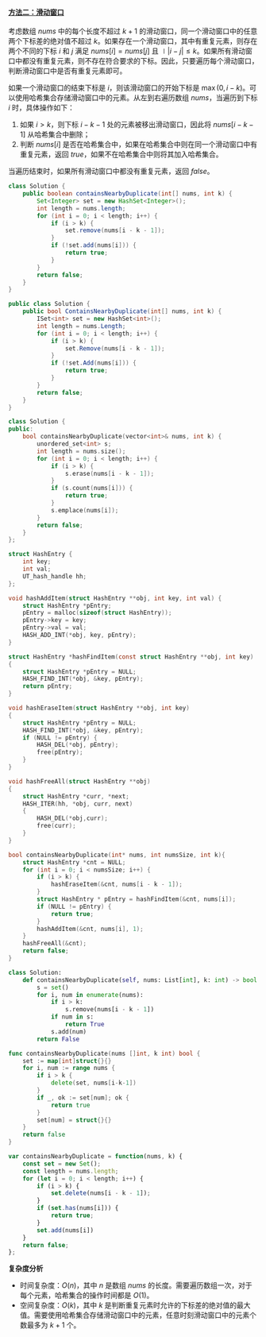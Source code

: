 ﻿#### [方法二：滑动窗口](https://leetcode.cn/problems/contains-duplicate-ii/solutions/1218075/cun-zai-zhong-fu-yuan-su-ii-by-leetcode-kluvk/)

考虑数组 $nums$ 中的每个长度不超过 $k + 1$ 的滑动窗口，同一个滑动窗口中的任意两个下标差的绝对值不超过 $k$。如果存在一个滑动窗口，其中有重复元素，则存在两个不同的下标 $i$ 和 $j$ 满足 $nums[i] = nums[j]$ 且 ∣$|i - j| \le k$。如果所有滑动窗口中都没有重复元素，则不存在符合要求的下标。因此，只要遍历每个滑动窗口，判断滑动窗口中是否有重复元素即可。

如果一个滑动窗口的结束下标是 $i$，则该滑动窗口的开始下标是 $\max(0, i - k)$。可以使用哈希集合存储滑动窗口中的元素。从左到右遍历数组 $nums$，当遍历到下标 $i$ 时，具体操作如下：

1.  如果 $i > k$，则下标 $i - k - 1$ 处的元素被移出滑动窗口，因此将 $nums[i−k−1]$ 从哈希集合中删除；
2.  判断 $nums[i]$ 是否在哈希集合中，如果在哈希集合中则在同一个滑动窗口中有重复元素，返回 $true$，如果不在哈希集合中则将其加入哈希集合。

当遍历结束时，如果所有滑动窗口中都没有重复元素，返回 $false$。

```java
class Solution {
    public boolean containsNearbyDuplicate(int[] nums, int k) {
        Set<Integer> set = new HashSet<Integer>();
        int length = nums.length;
        for (int i = 0; i < length; i++) {
            if (i > k) {
                set.remove(nums[i - k - 1]);
            }
            if (!set.add(nums[i])) {
                return true;
            }
        }
        return false;
    }
}
```

```csharp
public class Solution {
    public bool ContainsNearbyDuplicate(int[] nums, int k) {
        ISet<int> set = new HashSet<int>();
        int length = nums.Length;
        for (int i = 0; i < length; i++) {
            if (i > k) {
                set.Remove(nums[i - k - 1]);
            }
            if (!set.Add(nums[i])) {
                return true;
            }
        }
        return false;
    }
}
```

```cpp
class Solution {
public:
    bool containsNearbyDuplicate(vector<int>& nums, int k) {
        unordered_set<int> s;
        int length = nums.size();
        for (int i = 0; i < length; i++) {
            if (i > k) {
                s.erase(nums[i - k - 1]);
            }
            if (s.count(nums[i])) {
                return true;
            }
            s.emplace(nums[i]);
        }
        return false;
    }
};
```

```c
struct HashEntry {
    int key;
    int val;
    UT_hash_handle hh;
};

void hashAddItem(struct HashEntry **obj, int key, int val) {
    struct HashEntry *pEntry;
    pEntry = malloc(sizeof(struct HashEntry));
    pEntry->key = key;
    pEntry->val = val;
    HASH_ADD_INT(*obj, key, pEntry);
} 

struct HashEntry *hashFindItem(const struct HashEntry **obj, int key)
{
    struct HashEntry *pEntry = NULL;
    HASH_FIND_INT(*obj, &key, pEntry);
    return pEntry;
}

void hashEraseItem(struct HashEntry **obj, int key)
{   
    struct HashEntry *pEntry = NULL;
    HASH_FIND_INT(*obj, &key, pEntry);
    if (NULL != pEntry) {
        HASH_DEL(*obj, pEntry);
        free(pEntry);
    }
}

void hashFreeAll(struct HashEntry **obj)
{
    struct HashEntry *curr, *next;
    HASH_ITER(hh, *obj, curr, next)
    {
        HASH_DEL(*obj,curr);  
        free(curr);      
    }
}

bool containsNearbyDuplicate(int* nums, int numsSize, int k){
    struct HashEntry *cnt = NULL;
    for (int i = 0; i < numsSize; i++) {
        if (i > k) {
            hashEraseItem(&cnt, nums[i - k - 1]);
        }
        struct HashEntry * pEntry = hashFindItem(&cnt, nums[i]);
        if (NULL != pEntry) {
            return true;
        }
        hashAddItem(&cnt, nums[i], 1);
    }
    hashFreeAll(&cnt);
    return false;
}
```

```python
class Solution:
    def containsNearbyDuplicate(self, nums: List[int], k: int) -> bool:
        s = set()
        for i, num in enumerate(nums):
            if i > k:
                s.remove(nums[i - k - 1])
            if num in s:
                return True
            s.add(num)
        return False
```

```go
func containsNearbyDuplicate(nums []int, k int) bool {
    set := map[int]struct{}{}
    for i, num := range nums {
        if i > k {
            delete(set, nums[i-k-1])
        }
        if _, ok := set[num]; ok {
            return true
        }
        set[num] = struct{}{}
    }
    return false
}
```

```javascript
var containsNearbyDuplicate = function(nums, k) {
    const set = new Set();
    const length = nums.length;
    for (let i = 0; i < length; i++) {
        if (i > k) {
            set.delete(nums[i - k - 1]);
        }
        if (set.has(nums[i])) {
            return true;
        }
        set.add(nums[i])
    }
    return false;
};
```

**复杂度分析**

-   时间复杂度：$O(n)$，其中 $n$ 是数组 $nums$ 的长度。需要遍历数组一次，对于每个元素，哈希集合的操作时间都是 $O(1)$。
-   空间复杂度：$O(k)$，其中 $k$ 是判断重复元素时允许的下标差的绝对值的最大值。需要使用哈希集合存储滑动窗口中的元素，任意时刻滑动窗口中的元素个数最多为 $k + 1$ 个。
